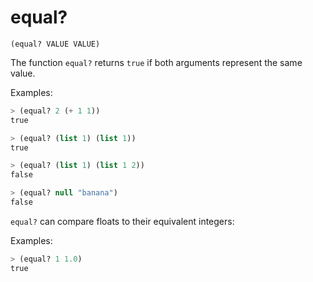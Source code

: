 # equal?

`(equal? VALUE VALUE)`

The function `equal?` returns `true` if both arguments represent the
same value.

Examples:

```lisp
> (equal? 2 (+ 1 1))
true

> (equal? (list 1) (list 1))
true

> (equal? (list 1) (list 1 2))
false

> (equal? null "banana")
false
```

`equal?` can compare floats to their equivalent integers:

Examples:

```lisp
> (equal? 1 1.0)
true
```
